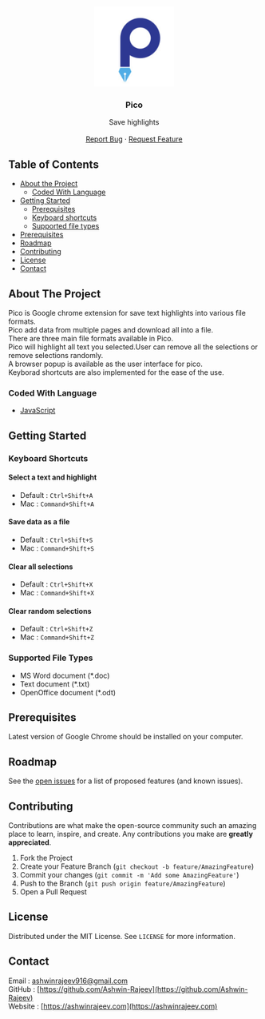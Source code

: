 <!-- PROJECT LOGO -->
<br />
<p align="center">
  <a href="https://github.com/Ashwin-Rajeev/pico">
    <img src="https://github.com/Ashwin-Rajeev/pico/blob/master/images/icon.png" alt="Logo" width="160" height="160">
  </a>
  <h3 align="center">Pico</h3>
  <p align="center">
    Save highlights
    <br>
    <br>
    <a href="https://github.com/Ashwin-Rajeev/pico/issues">Report Bug</a>
    ·
    <a href="https://github.com/Ashwin-Rajeev/pico/issues">Request Feature</a>
  </p>
</p>



<!-- TABLE OF CONTENTS -->
## Table of Contents

* [About the Project](#about-the-project)
  * [Coded With Language](#coded-with-language)
* [Getting Started](#getting-started)
  * [Prerequisites](#prerequisites)
  * [Keyboard shortcuts](#Keyboard-Shortcuts)
  * [Supported file types](#Supported-file-types)
* [Prerequisites](#Prerequisites)
* [Roadmap](#roadmap)
* [Contributing](#contributing)
* [License](#license)
* [Contact](#contact)



<!-- ABOUT THE PROJECT -->
## About The Project

Pico is Google chrome extension for save text highlights into various file formats.\
Pico add data from multiple pages and download all into a file.\
There are three main file formats available in Pico.\
Pico will highlight all text you selected.User can remove all the selections or remove selections randomly.\
A browser popup is available as the user interface for pico.\
Keyborad shortcuts are also implemented for the ease of the use.

### Coded With Language
* [JavaScript](https://www.javascript.com/)


<!-- GETTING STARTED -->
## Getting Started

### Keyboard Shortcuts

#### Select a text and highlight
- Default : `Ctrl+Shift+A`
- Mac     : `Command+Shift+A`

#### Save data as a file 
- Default : `Ctrl+Shift+S`
- Mac     : `Command+Shift+S`

#### Clear all selections
- Default : `Ctrl+Shift+X`
- Mac     : `Command+Shift+X`

#### Clear random selections
- Default : `Ctrl+Shift+Z`
- Mac     : `Command+Shift+Z`

### Supported File Types

- MS Word document (*.doc)
- Text document (*.txt)
- OpenOffice document (*.odt)

## Prerequisites

Latest version of Google Chrome should be installed on your computer.


<!-- ROADMAP -->
## Roadmap

See the [open issues](https://github.com/Ashwin-Rajeev/pico/issues) for a list of proposed features (and known issues).



<!-- CONTRIBUTING -->
## Contributing

Contributions are what make the open-source community such an amazing place to learn, inspire, and create. Any contributions you make are **greatly appreciated**.

1. Fork the Project
2. Create your Feature Branch (`git checkout -b feature/AmazingFeature`)
3. Commit your changes (`git commit -m 'Add some AmazingFeature'`)
4. Push to the Branch (`git push origin feature/AmazingFeature`)
5. Open a Pull Request



<!-- LICENSE -->
## License

Distributed under the MIT License. See `LICENSE` for more information.



<!-- CONTACT -->
## Contact

Email   : [ashwinrajeev916@gmail.com](ashwinrajeev916@gmail.com)   
GitHub  : [https://github.com/Ashwin-Rajeev](https://github.com/Ashwin-Rajeev)   
Website : [https://ashwinrajeev.com](https://ashwinrajeev.com)

